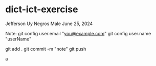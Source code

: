 # dict-ict-exercise
Jefferson Uy
Negros
Male
June 25, 2024

Note:
git config user.email "you@example.com"
git config user.name "userName"

git add . 
git commit -m "note"
git push

a